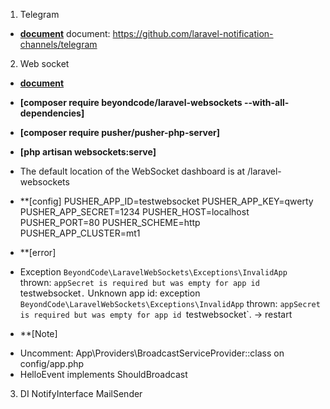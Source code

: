 1. Telegram

- **[document](https://github.com/laravel-notification-channels/telegram)**
document: https://github.com/laravel-notification-channels/telegram

2. Web socket

- **[document](https://beyondco.de/docs/laravel-websockets/getting-started/installation)**

- **[composer require beyondcode/laravel-websockets --with-all-dependencies]**
- **[composer require pusher/pusher-php-server]**

- **[php artisan websockets:serve]**
- The default location of the WebSocket dashboard is at /laravel-websockets

- **[config]
PUSHER_APP_ID=testwebsocket
PUSHER_APP_KEY=qwerty
PUSHER_APP_SECRET=1234
PUSHER_HOST=localhost
PUSHER_PORT=80
PUSHER_SCHEME=http
PUSHER_APP_CLUSTER=mt1

- **[error]
- Exception `BeyondCode\LaravelWebSockets\Exceptions\InvalidApp` thrown: `appSecret is required but was empty for app id `testwebsocket`.`
Unknown app id: exception `BeyondCode\LaravelWebSockets\Exceptions\InvalidApp` thrown: `appSecret is required but was empty for app id `testwebsocket`.
-> restart

- **[Note]
+ Uncomment: App\Providers\BroadcastServiceProvider::class on config/app.php
+ HelloEvent implements ShouldBroadcast

3. DI
NotifyInterface
MailSender

